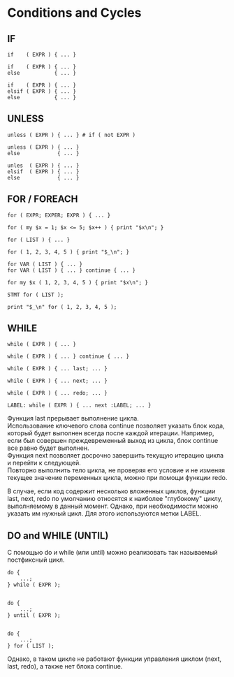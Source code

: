 # Conditions and Cycles

## IF

```
if    ( EXPR ) { ... }
```
```
if    ( EXPR ) { ... }
else           { ... }
```
```
if    ( EXPR ) { ... }
elsif ( EXPR ) { ... }
else           { ... }
```

## UNLESS

```
unless ( EXPR ) { ... } # if ( not EXPR )
```
```
unless ( EXPR ) { ... }
else            { ... }
```
```
unles  ( EXPR ) { ... }
elsif  ( EXPR ) { ... }
else            { ... }
```

## FOR / FOREACH
```
for ( EXPR; EXPER; EXPR ) { ... }

for ( my $x = 1; $x <= 5; $x++ ) { print "$x\n"; }
``` 
```
for ( LIST ) { ... }

for ( 1, 2, 3, 4, 5 ) { print "$_\n"; }

for VAR ( LIST ) { ... }
for VAR ( LIST ) { ... } continue { ... }

for my $x ( 1, 2, 3, 4, 5 ) { print "$x\n"; }

STMT for ( LIST );

print "$_\n" for ( 1, 2, 3, 4, 5 );

```

## WHILE
```
while ( EXPR ) { ... }

while ( EXPR ) { ... } continue { ... }

while ( EXPR ) { ... last; ... }

while ( EXPR ) { ... next; ... }

while ( EXPR ) { ... redo; ... }

LABEL: while ( EXPR ) { ... next :LABEL; ... }
```
Функция last прерывает выполнение цикла.  
Использование ключевого слова continue позволяет указать блок кода, который будет выполнен всегда после каждой итерации. Например, если был совершен преждевременный выход из цикла, блок continue все равно будет выполнен.  
Функция next позволяет досрочно завершить текущую итерацию цикла и перейти к следующей.  
Повторно выполнить тело цикла, не проверяя его условие и не изменяя текущее значение переменных цикла, можно при помощи функции redo.  
  
В случае, если код содержит несколько вложенных циклов, функции last, next, redo по умолчанию относятся к наиболее "глубокому" циклу, выполняемому в данный момент. Однако, при необходимости можно указать им нужный цикл. Для этого используются метки LABEL.  

## DO and WHILE (UNTIL)
С помощью do и while (или until) можно реализовать так называемый постфиксный цикл.  
```
do {
    ...;
} while ( EXPR );


do {
    ...;
} until ( EXPR );


do {
    ...;
} for ( LIST );
```
Однако, в таком цикле не работают функции управления циклом (next, last, redo), а также нет блока continue.  
